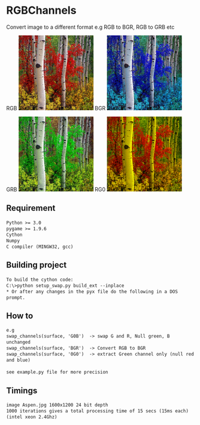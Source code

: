 # RGBChannels
Convert image to a different format e.g RGB to BGR, RGB to GRB etc 

RGB 
![alt text](https://github.com/yoyoberenguer/RGBChannels/blob/master/RGB.png)
BGR
![alt text](https://github.com/yoyoberenguer/RGBChannels/blob/master/BGR.png) 

GRB
![alt text](https://github.com/yoyoberenguer/RGBChannels/blob/master/GRB.png) 
RG0
![alt text](https://github.com/yoyoberenguer/RGBChannels/blob/master/RG0.png) 


## Requirement 
```
Python >= 3.0
pygame >= 1.9.6
Cython 
Numpy
C compiler (MINGW32, gcc)
```

## Building project
```
To build the cython code:
C:\>python setup_swap.py build_ext --inplace
* Or after any changes in the pyx file do the following in a DOS prompt.
```

## How to
```
e.g 
swap_channels(surface, 'G0B')  -> swap G and R, Null green, B unchanged
swap_channels(surface, 'BGR')  -> Convert RGB to BGR
swap_channels(surface, '0G0')  -> extract Green channel only (null red and blue)

see example.py file for more precision
```

## Timings
```
image Aspen.jpg 1600x1200 24 bit depth
1000 iterations gives a total processing time of 15 secs (15ms each) (intel xeon 2.4Ghz)

```




